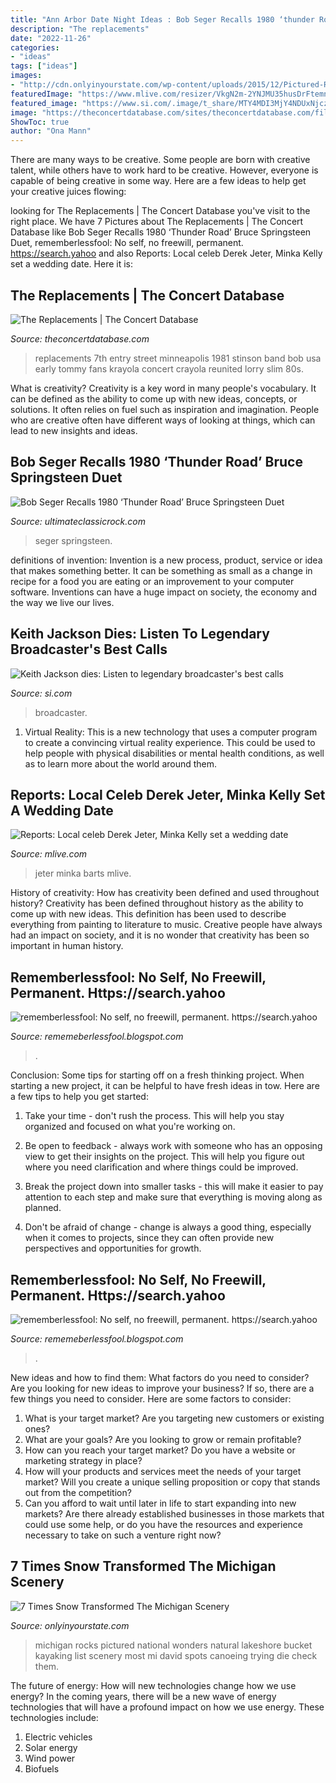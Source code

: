 ```yaml
---
title: "Ann Arbor Date Night Ideas : Bob Seger Recalls 1980 ‘thunder Road’ Bruce Springsteen Duet"
description: "The replacements"
date: "2022-11-26"
categories:
- "ideas"
tags: ["ideas"]
images:
- "http://cdn.onlyinyourstate.com/wp-content/uploads/2015/12/Pictured-Rocks-without-700x525.jpg"
featuredImage: "https://www.mlive.com/resizer/VkgN2m-2YNJMU35husDrFtemniY=/1280x0/smart/advancelocal-adapter-image-uploads.s3.amazonaws.com/image.mlive.com/home/mlive-media/width2048/img/kzgazette_impact/photo/derek-jeter-and-minka-kelly-56539c7c0231f9bb.jpg"
featured_image: "https://www.si.com/.image/t_share/MTY4MDI3MjY4NDUxNjczMzYx/keith-jackson-bear-bryant-abc-sports-1200jpg.jpg"
image: "https://theconcertdatabase.com/sites/theconcertdatabase.com/files/repla.jpg"
ShowToc: true
author: "Ona Mann"
---
```



There are many ways to be creative. Some people are born with creative talent, while others have to work hard to be creative. However, everyone is capable of being creative in some way. Here are a few ideas to help get your creative juices flowing:

	

		
looking for The Replacements | The Concert Database you've visit to the right place. We have 7 Pictures about The Replacements | The Concert Database like Bob Seger Recalls 1980 ‘Thunder Road’ Bruce Springsteen Duet, rememberlessfool: No self, no freewill, permanent. https://search.yahoo and also Reports: Local celeb Derek Jeter, Minka Kelly set a wedding date. Here it is:
		
    
## The Replacements | The Concert Database

<img loading=lazy src="https://theconcertdatabase.com/sites/theconcertdatabase.com/files/repla.jpg" onerror="this.onerror=null;this.src='https://tse2.mm.bing.net/th?id=OIP.Iy3eRX48a-ivK869xSRzNwHaE8&amp;pid=15.1';" alt="The Replacements | The Concert Database">

_Source: theconcertdatabase.com_

>replacements 7th entry street minneapolis 1981 stinson band bob usa early tommy fans krayola concert crayola reunited lorry slim 80s. 

	

What is creativity?
Creativity is a key word in many people's vocabulary. It can be defined as the ability to come up with new ideas, concepts, or solutions. It often relies on fuel such as inspiration and imagination. People who are creative often have different ways of looking at things, which can lead to new insights and ideas.

    
## Bob Seger Recalls 1980 ‘Thunder Road’ Bruce Springsteen Duet

<img loading=lazy src="https://townsquare.media/site/295/files/2011/12/bruce-bob.jpg?w=1200&amp;h=0&amp;zc=1&amp;s=0&amp;a=t&amp;q=89" onerror="this.onerror=null;this.src='https://tse2.mm.bing.net/th?id=OIP.vu70FZzCv9J9QBTA8ki6wwHaE8&amp;pid=15.1';" alt="Bob Seger Recalls 1980 ‘Thunder Road’ Bruce Springsteen Duet">

_Source: ultimateclassicrock.com_

>seger springsteen. 

	

definitions of invention:
Invention is a new process, product, service or idea that makes something better. It can be something as small as a change in recipe for a food you are eating or an improvement to your computer software. Inventions can have a huge impact on society, the economy and the way we live our lives.

    
## Keith Jackson Dies: Listen To Legendary Broadcaster&#039;s Best Calls

<img loading=lazy src="https://www.si.com/.image/t_share/MTY4MDI3MjY4NDUxNjczMzYx/keith-jackson-bear-bryant-abc-sports-1200jpg.jpg" onerror="this.onerror=null;this.src='https://tse3.mm.bing.net/th?id=OIP.aVfPQ_o1xYBqZJBA9PLSxwHaHa&amp;pid=15.1';" alt="Keith Jackson dies: Listen to legendary broadcaster&#039;s best calls">

_Source: si.com_

>broadcaster. 

	

1. Virtual Reality: This is a new technology that uses a computer program to create a convincing virtual reality experience. This could be used to help people with physical disabilities or mental health conditions, as well as to learn more about the world around them. 

    
## Reports: Local Celeb Derek Jeter, Minka Kelly Set A Wedding Date

<img loading=lazy src="https://www.mlive.com/resizer/VkgN2m-2YNJMU35husDrFtemniY=/1280x0/smart/advancelocal-adapter-image-uploads.s3.amazonaws.com/image.mlive.com/home/mlive-media/width2048/img/kzgazette_impact/photo/derek-jeter-and-minka-kelly-56539c7c0231f9bb.jpg" onerror="this.onerror=null;this.src='https://tse1.mm.bing.net/th?id=OIP.hRmaMyk5Xh84RnMZVRWpNQHaFo&amp;pid=15.1';" alt="Reports: Local celeb Derek Jeter, Minka Kelly set a wedding date">

_Source: mlive.com_

>jeter minka barts mlive. 

	

History of creativity: How has creativity been defined and used throughout history?
Creativity has been defined throughout history as the ability to come up with new ideas. This definition has been used to describe everything from painting to literature to music. Creative people have always had an impact on society, and it is no wonder that creativity has been so important in human history.

    
## Rememberlessfool: No Self, No Freewill, Permanent. Https://search.yahoo

<img loading=lazy src="https://1.bp.blogspot.com/-PwQFYwX086Q/XhU5DMeGj_I/AAAAAAAAb98/FDljYklrRTkqqY9VHLgZ0MhGfsipNGc-QCLcBGAsYHQ/w1200-h630-p-k-no-nu/Untitled146.png" onerror="this.onerror=null;this.src='https://tse2.mm.bing.net/th?id=OIP.DneAUqbzKKqWMlF44skBzQHaD4&amp;pid=15.1';" alt="rememberlessfool: No self, no freewill, permanent. https://search.yahoo">

_Source: rememeberlessfool.blogspot.com_

>. 

	

Conclusion: Some tips for starting off on a fresh thinking project.
When starting a new project, it can be helpful to have fresh ideas in tow. Here are a few tips to help you get started:
1. Take your time - don't rush the process. This will help you stay organized and focused on what you're working on.

2. Be open to feedback - always work with someone who has an opposing view to get their insights on the project. This will help you figure out where you need clarification and where things could be improved.

3. Break the project down into smaller tasks - this will make it easier to pay attention to each step and make sure that everything is moving along as planned.

4. Don't be afraid of change - change is always a good thing, especially when it comes to projects, since they can often provide new perspectives and opportunities for growth.

    
## Rememberlessfool: No Self, No Freewill, Permanent. Https://search.yahoo

<img loading=lazy src="https://staticdelivery.nexusmods.com/images/1704/thumbnails/394264-1507523013.jpg" onerror="this.onerror=null;this.src='https://tse1.mm.bing.net/th?id=OIP.dYoYHzFqRlaZ7emQfCb-ZQAAAA&amp;pid=15.1';" alt="rememberlessfool: No self, no freewill, permanent. https://search.yahoo">

_Source: rememeberlessfool.blogspot.com_

>. 

	

New ideas and how to find them: What factors do you need to consider?
Are you looking for new ideas to improve your business? If so, there are a few things you need to consider. Here are some factors to consider:
1) What is your target market? Are you targeting new customers or existing ones? 
2) What are your goals? Are you looking to grow or remain profitable? 
3) How can you reach your target market? Do you have a website or marketing strategy in place? 
4) How will your products and services meet the needs of your target market? Will you create a unique selling proposition or copy that stands out from the competition? 
5) Can you afford to wait until later in life to start expanding into new markets? Are there already established businesses in those markets that could use some help, or do you have the resources and experience necessary to take on such a venture right now?

    
## 7 Times Snow Transformed The Michigan Scenery

<img loading=lazy src="http://cdn.onlyinyourstate.com/wp-content/uploads/2015/12/Pictured-Rocks-without-700x525.jpg" onerror="this.onerror=null;this.src='https://tse2.mm.bing.net/th?id=OIP.5ibGPWjhHXBcSk08AifQYAHaFj&amp;pid=15.1';" alt="7 Times Snow Transformed The Michigan Scenery">

_Source: onlyinyourstate.com_

>michigan rocks pictured national wonders natural lakeshore bucket kayaking list scenery most mi david spots canoeing trying die check them. 

	

The future of energy: How will new technologies change how we use energy?
In the coming years, there will be a new wave of energy technologies that will have a profound impact on how we use energy. These technologies include: 
1. Electric vehicles
2. Solar energy
3. Wind power
4. Biofuels

